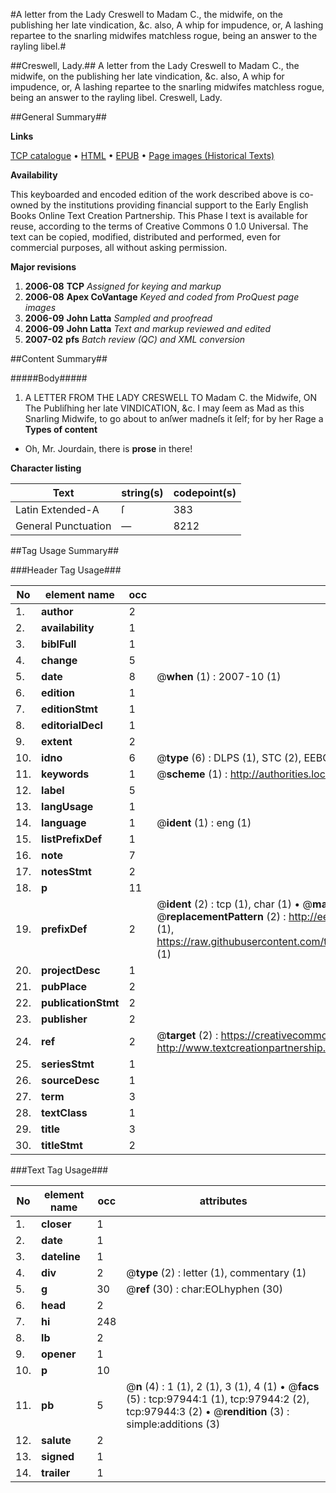 #A letter from the Lady Creswell to Madam C., the midwife, on the publishing her late vindication, &c. also, A whip for impudence, or, A lashing repartee to the snarling midwifes matchless rogue, being an answer to the rayling libel.#

##Creswell, Lady.##
A letter from the Lady Creswell to Madam C., the midwife, on the publishing her late vindication, &c. also, A whip for impudence, or, A lashing repartee to the snarling midwifes matchless rogue, being an answer to the rayling libel.
Creswell, Lady.

##General Summary##

**Links**

[TCP catalogue](http://www.ota.ox.ac.uk/tcp/)  • 
[HTML](http://tei.it.ox.ac.uk/tcp/Texts-HTML/free/A48/A48089.html)  • 
[EPUB](http://tei.it.ox.ac.uk/tcp/Texts-EPUB/free/A48/A48089.epub) • 
[Page images (Historical Texts)](https://data.historicaltexts.jisc.ac.uk/view?pubId=eebo-13137495e&pageId=eebo-13137495e-97944-1)

**Availability**

This keyboarded and encoded edition of the
	       work described above is co-owned by the institutions
	       providing financial support to the Early English Books
	       Online Text Creation Partnership. This Phase I text is
	       available for reuse, according to the terms of Creative
	       Commons 0 1.0 Universal. The text can be copied,
	       modified, distributed and performed, even for
	       commercial purposes, all without asking permission.

**Major revisions**

1. __2006-08__ __TCP__ *Assigned for keying and markup*
1. __2006-08__ __Apex CoVantage__ *Keyed and coded from ProQuest page images*
1. __2006-09__ __John Latta__ *Sampled and proofread*
1. __2006-09__ __John Latta__ *Text and markup reviewed and edited*
1. __2007-02__ __pfs__ *Batch review (QC) and XML conversion*

##Content Summary##

#####Body#####

1. A LETTER FROM THE LADY CRESWELL TO Madam C. the Midwife, ON The Publiſhing her late VINDICATION, &c.
I may ſeem as Mad as this Snarling Midwife, to go about to anſwer madneſs it ſelf; for by her Rage a
**Types of content**

  * Oh, Mr. Jourdain, there is **prose** in there!

**Character listing**


|Text|string(s)|codepoint(s)|
|---|---|---|
|Latin Extended-A|ſ|383|
|General Punctuation|—|8212|

##Tag Usage Summary##

###Header Tag Usage###

|No|element name|occ|attributes|
|---|---|---|---|
|1.|__author__|2||
|2.|__availability__|1||
|3.|__biblFull__|1||
|4.|__change__|5||
|5.|__date__|8| @__when__ (1) : 2007-10 (1)|
|6.|__edition__|1||
|7.|__editionStmt__|1||
|8.|__editorialDecl__|1||
|9.|__extent__|2||
|10.|__idno__|6| @__type__ (6) : DLPS (1), STC (2), EEBO-CITATION (1), OCLC (1), VID (1)|
|11.|__keywords__|1| @__scheme__ (1) : http://authorities.loc.gov/ (1)|
|12.|__label__|5||
|13.|__langUsage__|1||
|14.|__language__|1| @__ident__ (1) : eng (1)|
|15.|__listPrefixDef__|1||
|16.|__note__|7||
|17.|__notesStmt__|2||
|18.|__p__|11||
|19.|__prefixDef__|2| @__ident__ (2) : tcp (1), char (1)  •  @__matchPattern__ (2) : ([0-9\-]+):([0-9IVX]+) (1), (.+) (1)  •  @__replacementPattern__ (2) : http://eebo.chadwyck.com/downloadtiff?vid=$1&page=$2 (1), https://raw.githubusercontent.com/textcreationpartnership/Texts/master/tcpchars.xml#$1 (1)|
|20.|__projectDesc__|1||
|21.|__pubPlace__|2||
|22.|__publicationStmt__|2||
|23.|__publisher__|2||
|24.|__ref__|2| @__target__ (2) : https://creativecommons.org/publicdomain/zero/1.0/ (1), http://www.textcreationpartnership.org/docs/. (1)|
|25.|__seriesStmt__|1||
|26.|__sourceDesc__|1||
|27.|__term__|3||
|28.|__textClass__|1||
|29.|__title__|3||
|30.|__titleStmt__|2||


###Text Tag Usage###

|No|element name|occ|attributes|
|---|---|---|---|
|1.|__closer__|1||
|2.|__date__|1||
|3.|__dateline__|1||
|4.|__div__|2| @__type__ (2) : letter (1), commentary (1)|
|5.|__g__|30| @__ref__ (30) : char:EOLhyphen (30)|
|6.|__head__|2||
|7.|__hi__|248||
|8.|__lb__|2||
|9.|__opener__|1||
|10.|__p__|10||
|11.|__pb__|5| @__n__ (4) : 1 (1), 2 (1), 3 (1), 4 (1)  •  @__facs__ (5) : tcp:97944:1 (1), tcp:97944:2 (2), tcp:97944:3 (2)  •  @__rendition__ (3) : simple:additions (3)|
|12.|__salute__|2||
|13.|__signed__|1||
|14.|__trailer__|1||
